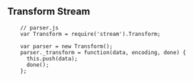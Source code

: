 ## Transform Stream

		// parser.js
		var Transform = require('stream').Transform;

		var parser = new Transform();
		parser._transform = function(data, encoding, done) {
		  this.push(data);
		  done();
		};